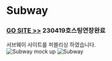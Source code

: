 # Subway
### [GO SITE >>](http://sitetestuser2.dothome.co.kr/Subway-master/) 230419호스팅연장완료
서브웨이 사이트를 퍼블리싱 하였습니다.
<br>
![Subway mock up](https://user-images.githubusercontent.com/48042650/69002462-2eb7c900-0933-11ea-804c-91da6c9b7953.jpg)
![Subway](https://user-images.githubusercontent.com/48042650/69002463-324b5000-0933-11ea-9059-ce597b14f1f3.jpg)
